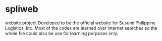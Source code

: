 # spliweb
website project
Developed to be the official website for Susumi Philippine Logistics, Inc.
Most of the codes are learned over internet searches so the whole file could also be use for learning purposes only.


